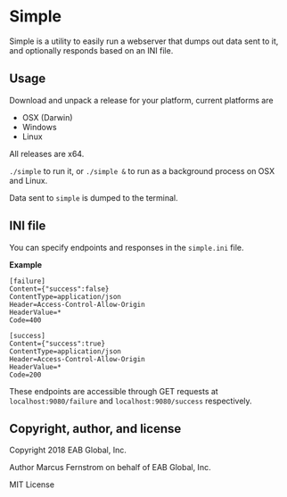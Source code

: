 # Simple
Simple is a utility to easily run a webserver that dumps out data sent to it, and optionally responds based on an INI file.

## Usage
Download and unpack a release for your platform, current platforms are
* OSX (Darwin)
* Windows
* Linux

All releases are x64.

`./simple` to run it, or `./simple &` to run as a background process on OSX and Linux.

Data sent to `simple` is dumped to the terminal.

## INI file
You can specify endpoints and responses in the `simple.ini` file.

**Example**

```
[failure]
Content={"success":false}
ContentType=application/json
Header=Access-Control-Allow-Origin
HeaderValue=*
Code=400

[success]
Content={"success":true}
ContentType=application/json
Header=Access-Control-Allow-Origin
HeaderValue=*
Code=200
```

These endpoints are accessible through GET requests at `localhost:9080/failure` and `localhost:9080/success` respectively.


## Copyright, author, and license
Copyright 2018 EAB Global, Inc.

Author Marcus Fernstrom on behalf of EAB Global, Inc.

MIT License